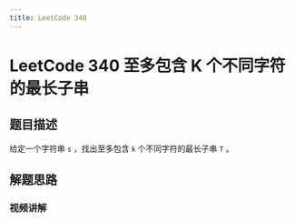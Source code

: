 ```yaml
---
title: LeetCode 340
---
```

# LeetCode 340 至多包含 K 个不同字符的最长子串

## 题目描述

给定一个字符串 `s` ，找出至多包含 `k` 个不同字符的最长子串 `T` 。

## 解题思路

### 视频讲解

<YoutubeEmbedCard videoUrl="https://www.youtube.com/embed/cT9jiDLNq6g?si=uchFsL9DmSk-3_U_" title="大神Leo英文流讲解, 欢迎订阅频道"/>